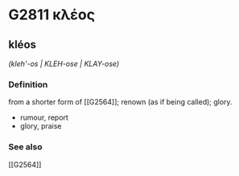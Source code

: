 # G2811 κλέος

## kléos

_(kleh'-os | KLEH-ose | KLAY-ose)_

### Definition

from a shorter form of [[G2564]]; renown (as if being called); glory.

- rumour, report
- glory, praise

### See also

[[G2564]]

